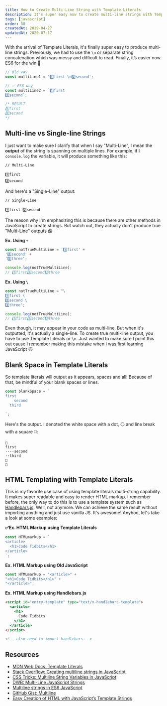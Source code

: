 ```yaml
---
title: How to Create Multi-Line String with Template Literals
description: It's super easy now to create multi-line strings with Template Literals in JavaScript. No more messy string line breaks. Yay, ES6!
tags: [javascript]
order: 58
createdAt: 2019-04-27
updatedAt: 2020-07-17
---
```


With the arrival of Template Literals, it's finally super easy to produce multi-line strings. Previously, we had to use the `\n` or separate string concatenation which was messy and difficult to read. Finally, it’s easier now. ES6 for the win 🙌

```javascript
// Old way
const multiLine1 = '1️⃣first \n2️⃣second';

// ✅ ES6 way
const multiLine2 = `1️⃣first
2️⃣second`;

/* RESULT
1️⃣first
2️⃣second
*/
```

<markdown-toc></markdown-toc>

## Multi-line vs Single-line Strings

I just want to make sure I clarify that when I say "Multi-Line", I mean the **output** of the string is spanning on multiple lines. For example, if I `console.log` the variable, it will produce something like this:

```
// Multi-Line

1️⃣first
2️⃣second
```

And here's a "Single-Line" output:

```
// Single-Line

1️⃣first 2️⃣second
```

The reason why I'm emphasizing this is because there are other methods in JavaScript to create strings. But watch out, they actually don't produce true "Multi-Line" outputs 😱

**Ex. Using `+`**

<!-- prettier-ignore -->
```javascript
const notTrueMultiLine = '1️⃣first' +
'2️⃣second' +
'3️⃣three';

console.log(notTrueMultiLine);
// 1️⃣first2️⃣second3️⃣three
```

**Ex. Using `\`**

<!-- prettier-ignore -->
```javascript
const notTrueMultiLine = "\
1️⃣first \
2️⃣second \
3️⃣three";

console.log(notTrueMultiLine);
// 1️⃣first2️⃣second3️⃣three
```

Even though, it may appear in your code as multi-line. But when it's outputted, it's actually a single-line. To create true multi-line output, you have to use Template Literals or `\n`. Just wanted to make sure I point this out cause I remember making this mistake when I was first learning JavaScript 😖

## Blank Space in Template Literals

So template literals will output as it appears, spaces and all! Because of that, be mindful of your blank spaces or lines.

```javascript
const blankSpace = `
first
    second
  third

`;
```

Here's the output. I denoted the white space with a dot, ⚪️ and line break with a square ◻️:

```
□
first
····second
··third
□
□
```

## HTML Templating with Template Literals

This is my favorite use case of using template literals multi-string capability. It makes super readable and easy to render HTML markup. I remember before, the only way to do this is to use a template system such as [Handlebars.js](https://handlebarsjs.com/). Well, not anymore. We can achieve the same result without importing anything and just use vanilla JS. It's awesome! Anyhoo, let's take a look at some examples:

**✅Ex. HTML Markup using Template Literals**

```javascript
const HTMLmarkup = `
<article>
  <h1>Code Tidbits</h1>
</article>
`;
```

**Ex. HTML Markup using Old JavaScript**

<!-- prettier-ignore -->
```javascript
const HTMLmarkup = "<article>" +
"<h1>Code Tidbits</h1>" +
"</article>";
```

**Ex. HTML Markup using Handlebars.js**

```html
<script id="entry-template" type="text/x-handlebars-template">
  <article>
    <h1>
      Code Tidbits
    </h1>
  </article>
</script>

<!-- also need to import handlebars -->
```

## Resources

- [MDN Web Docs: Template Literals](https://developer.mozilla.org/en-US/docs/Web/JavaScript/Reference/Template_literals)
- [Stack Overflow: Creating multiline strings in JavaScript](https://stackoverflow.com/questions/805107/creating-multiline-strings-in-javascript)
- [CSS Tricks: Multiline String Variables in JavaScript](https://css-tricks.com/snippets/javascript/multiline-string-variables-in-javascript/)
- [DWB: Multi-Line JavaScript Strings](https://davidwalsh.name/multiline-javascript-strings)
- [Multiline strings in ES6 JavaScript](https://jack.ofspades.com/multiline-strings-in-es6-javascript/)
- [GitHub Gist: Multiline](https://gist.github.com/jeromeetienne/6257420)
- [Easy Creation of HTML with JavaScript’s Template Strings](https://wesbos.com/template-strings-html/)
